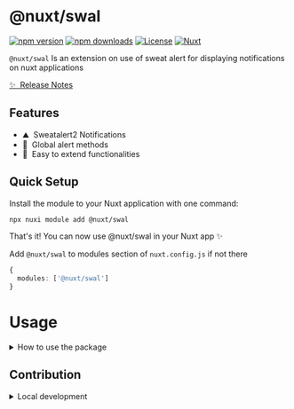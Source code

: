 <!--
Get your module up and running quickly.

Find and replace all on all files (CMD+SHIFT+F):
- Name: @nuxt/swal
- Package name: @nuxt/swal
- Description: @nuxt/swal is a sweetalert2 plugin for nuxtjs
-->

# @nuxt/swal

[![npm version][npm-version-src]][npm-version-href]
[![npm downloads][npm-downloads-src]][npm-downloads-href]
[![License][license-src]][license-href]
[![Nuxt][nuxt-src]][nuxt-href]

`@nuxt/swal` Is an extension on use of sweat alert for displaying notifications on nuxt applications

[✨ &nbsp;Release Notes](/CHANGELOG.md)
<!-- - [🏀 Online playground](https://stackblitz.com/github/your-org/@nuxt/swal?file=playground%2Fapp.vue) -->
<!-- - [📖 &nbsp;Documentation](https://example.com) -->

## Features

<!-- Highlight some of the features your module provide here -->
- ⛰ &nbsp;Sweatalert2 Notifications
- 🚠 &nbsp;Global alert methods
- 🌲 &nbsp;Easy to extend functionalities

## Quick Setup

Install the module to your Nuxt application with one command:

```bash
npx nuxi module add @nuxt/swal
```

That's it! You can now use @nuxt/swal in your Nuxt app ✨

Add `@nuxt/swal` to modules section of `nuxt.config.js` if not there

```ts
{
  modules: ['@nuxt/swal']
}
```

# Usage

<details>
  <summary>How to use the package</summary>

In composition API we have these two properties

- `$swal` - A Swal instance
- `$swal_mx` - A Swal Mixin instance

When using Options API all the properties injected in the app will be available plus other options

- `$swal`/`$_swal` - A Swal instance
- `$swal_mx`/`$_swal_mx` - A Swal Mixin instance

All the bove provide sweet alert popups and for more on how to use the sweet alert you can reference
[Sweet Alert 2 Docs](https://sweetalert2.github.io/)

## Composition API

```vue
<template>
  <sw-swal-pop
    :message="message"
    class="p-6 bg-green-400 rounded-xl shadow-md w-full"
    @send-message="sendMessage"
  />
</template>

<script setup lang="ts">
withDefaults(defineProps<{
  message?: string
}>(), {
  message: 'Message with Composition API',
})
const app = useNuxtApp()
const sendMessage = (message: string) => {
  app.$swal_mx.fire({
    title: 'Message received',
    text: message,
    icon: 'success',
  })
  console.log('Received message:', message)
}
</script>

<style lang="scss" scoped>

</style>
```

## Options API

```vue
<script lang="ts">
import { defineComponent } from 'vue'

export default defineComponent({
  props: {
    message: {
      type: String,
      default: 'Message with Options API',
      required: false,
    },
  },
  setup() {
    return {}
  },
  data() {
    return {

    }
  },
  methods: {
    async sendMessage(message: string) {
      const { value } = await this.$swal.fire<{ value: string }>({
        title: 'Input email address',
        input: 'email',
        inputLabel: 'Your email address',
        inputPlaceholder: 'Enter your email address',
        position: 'center',
        footer: 'This is a footer',
        timerProgressBar: true,
        timer: 5000,
        toast: true,
      })
      console.log('Received message:', message, 'and email:', value)
    },
  },
})
</script>

<style scoped>

</style>
```

</details>

## Contribution

<details>
  
  <summary>Local development</summary>
  
  ```bash
  # Install dependencies
  npm install
  
  # Generate type stubs
  npm run dev:prepare
  
  # Develop with the playground
  npm run dev
  
  # Build the playground
  npm run dev:build
  
  # Run ESLint
  npm run lint
  
  # Run Vitest
  npm run test
  npm run test:watch
  
  # Release new version
  npm run release
  ```

</details>

<!-- Badges -->
[npm-version-src]: https://img.shields.io/npm/v/@nuxt/swal/latest.svg?style=flat&colorA=020420&colorB=00DC82
[npm-version-href]: https://npmjs.com/package/@nuxt/swal

[npm-downloads-src]: https://img.shields.io/npm/dm/@nuxt/swal.svg?style=flat&colorA=020420&colorB=00DC82
[npm-downloads-href]: https://npm.chart.dev/@nuxt/swal

[license-src]: https://img.shields.io/npm/l/@nuxt/swal.svg?style=flat&colorA=020420&colorB=00DC82
[license-href]: https://npmjs.com/package/@nuxt/swal

[nuxt-src]: https://img.shields.io/badge/Nuxt-020420?logo=nuxt.js
[nuxt-href]: https://nuxt.com
